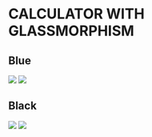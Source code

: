 #
# CALCULATOR WITH GLASSMORPHISM
## Blue
![](https://github.com/DamianPyCoder/Glassmorphism__Calculator/blob/main/images/g1.png)
![](https://github.com/DamianPyCoder/Glassmorphism__Calculator/blob/main/images/g2.png)

## Black
![](https://github.com/DamianPyCoder/Glassmorphism__Calculator/blob/main/images/g5.png)
![](https://github.com/DamianPyCoder/Glassmorphism__Calculator/blob/main/images/g6.png)
